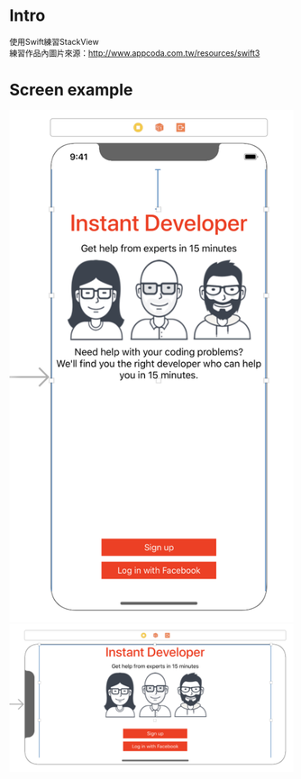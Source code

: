 # Intro
使用Swift練習StackView  
練習作品內圖片來源：http://www.appcoda.com.tw/resources/swift3
    
# Screen example
![image](https://github.com/Samuelchi861008/iOSApp-StackViewPractice/blob/master/Stack%20View/Screen.png)
![image](https://github.com/Samuelchi861008/iOSApp-StackViewPractice/blob/master/Stack%20View/Screen_2.png)
